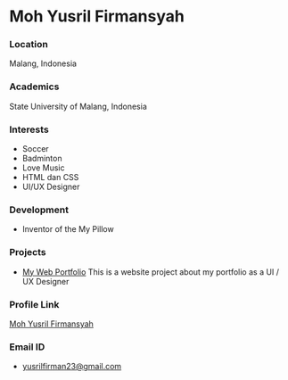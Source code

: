 # Moh Yusril Firmansyah

### Location

Malang, Indonesia

### Academics

State University of Malang, Indonesia

### Interests

- Soccer
- Badminton
- Love Music
- HTML dan CSS
- UI/UX Designer

### Development

- Inventor of the My Pillow

### Projects

- [My Web Portfolio](https://github.com/yusril23/yusril23.github.io) This is a website project about my portfolio as a UI / UX Designer

### Profile Link

[Moh Yusril Firmansyah](https://github.com/yusril23)

### Email ID

- yusrilfirman23@gmail.com